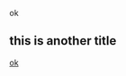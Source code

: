 <p>ok</p>

<h2>this is another title</h2>

<a href='https://www.atlassian.com/work-management/knowledge-sharing/documentation/importance-of-documentation#:~:text=Documentation%20is%20essential%20to%20quality%20and%20process%20control&text=There%20needs%20to%20be%20some,finished%20projects%20typically%20look%20like.'>ok</a>
